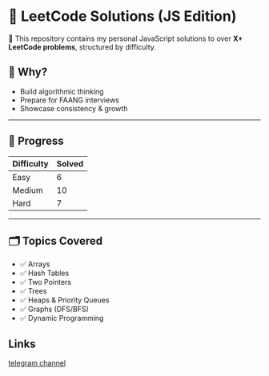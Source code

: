 # 🧠 LeetCode Solutions (JS Edition)

📌 This repository contains my personal JavaScript solutions to over **X+ LeetCode problems**, structured by difficulty.

## 💼 Why?
- Build algorithmic thinking
- Prepare for FAANG interviews
- Showcase consistency & growth

---

## 🔢 Progress

| Difficulty | Solved |
|------------|--------|
| Easy       | 6      |
| Medium     | 10     |
| Hard       | 7      |

---

## 🗂️ Topics Covered

- ✅ Arrays
- ✅ Hash Tables
- ✅ Two Pointers
- ✅ Trees
- ✅ Heaps & Priority Queues
- ✅ Graphs (DFS/BFS)
- ✅ Dynamic Programming

## Links
[telegram channel](https://t.me/leetcode_lab)
